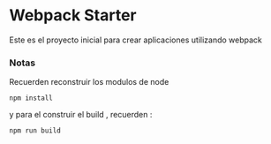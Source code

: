 # Webpack Starter

Este es el proyecto inicial  para crear aplicaciones utilizando webpack

### Notas 
Recuerden reconstruir los modulos de node
```
npm install
```
y para el construir el build , recuerden :
```
npm run build
```